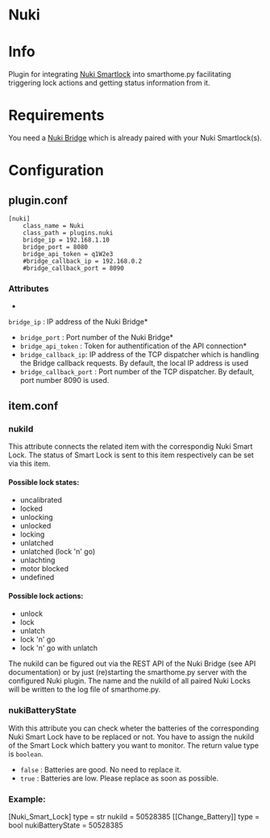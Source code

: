 # Nuki
# Info
Plugin for integrating [Nuki Smartlock](https://nuki.io/de/smart-lock/) into smarthome.py facilitating triggering lock actions and getting status information from it.
# Requirements
You need a [Nuki Bridge](https://nuki.io/de/bridge/) which is already paired with your Nuki Smartlock(s).
# Configuration
## plugin.conf
```
[nuki]
    class_name = Nuki
    class_path = plugins.nuki
    bridge_ip = 192.168.1.10
    bridge_port = 8080
    bridge_api_token = q1W2e3
    #bridge_callback_ip = 192.168.0.2
    #bridge_callback_port = 8090
```

### Attributes
* 
`bridge_ip` : IP address of the Nuki Bridge*
* `bridge_port` : Port number of the Nuki Bridge*
* `bridge_api_token` : Token for authentification of the API connection*
* `bridge_callback_ip`: IP address of the TCP dispatcher which is handling the Bridge callback requests. By default, the local IP address is used
* `bridge_callback_port` : Port number of the TCP dispatcher. By default, port number 8090 is used.

## item.conf

### nukiId
This attribute connects the related item with the correspondig Nuki Smart Lock. The status of Smart Lock is sent to this item  	respectively can be set via this item. 

#### Possible lock states:
* uncalibrated
* locked
* unlocking
* unlocked
* locking
* unlatched
* unlatched (lock 'n' go)
* unlachting
* motor blocked
* undefined

#### Possible lock actions:
* unlock
* lock
* unlatch
* lock 'n' go
* lock 'n' go with unlatch

The nukiId can be figured out via the REST API of the Nuki Bridge (see API documentation) or by just (re)starting the smarthome.py server with the configured Nuki plugin. The name and the nukiId of all paired Nuki Locks will be written to the log file of smarthome.py.

### nukiBatteryState
With this attribute you can check wheter the batteries of the corresponding Nuki Smart Lock have to be replaced or not. You have to assign the nukiId of the Smart Lock which battery you want to monitor. The return value type is `boolean`. 
* `false` : Batteries are good. No need to replace it.
* `true` : Batteries are low. Please replace as soon as possible.

### Example:

[Nuki_Smart_Lock]
  type = str
  nukiId = 50528385
  [[Change_Battery]]
    type = bool
    nukiBatteryState = 50528385
